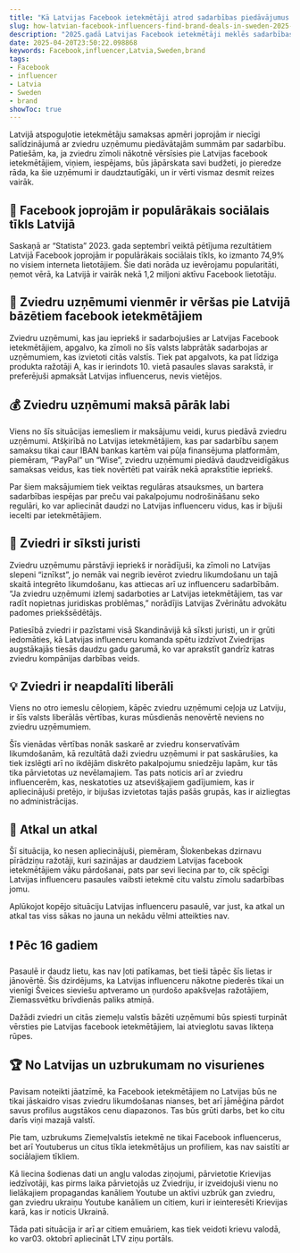 ```yaml
---
title: "Kā Latvijas Facebook ietekmētāji atrod sadarbības piedāvājumus Zviedrijā"
slug: how-latvian-facebook-influencers-find-brand-deals-in-sweden-2025-04-20
description: "2025.gadā Latvijas Facebook ietekmētāji meklēs sadarbības iespējas Zviedrijā. Visticamāk, ka Zviedrijas zīmoli izvēlēsies šīs valsts facebook ietekmētājus."
date: 2025-04-20T23:50:22.098868
keywords: Facebook,influencer,Latvia,Sweden,brand
tags:
- Facebook
- influencer
- Latvia
- Sweden
- brand
showToc: true
---
```


Latvijā atspoguļotie ietekmētāju samaksas apmēri joprojām ir niecīgi salīdzinājumā ar zviedru uzņēmumu piedāvātajām summām par sadarbību. Patiešām, ka, ja zviedru zīmoli nākotnē vērsīsies pie Latvijas facebook ietekmētājiem, viņiem, iespējams, būs jāpārskata savi budžeti, jo pieredze rāda, ka šie uzņēmumi ir daudztautīgāki, un ir vērti vismaz desmit reizes vairāk.


## 📱 Facebook joprojām ir populārākais sociālais tīkls Latvijā

Saskaņā ar “Statista” 2023. gada septembrī veiktā pētījuma rezultātiem Latvijā Facebook joprojām ir populārākais sociālais tīkls, ko izmanto 74,9% no visiem interneta lietotājiem. Šie dati norāda uz ievērojamu popularitāti, ņemot vērā, ka Latvijā ir vairāk nekā 1,2 miljoni aktīvu Facebook lietotāju.


## 🎯 Zviedru uzņēmumi vienmēr ir vēršas pie Latvijā bāzētiem facebook ietekmētājiem


Zviedru uzņēmumi, kas jau iepriekš ir sadarbojušies ar Latvijas Facebook ietekmētājiem, apgalvo, ka zīmoli no šīs valsts labprātāk sadarbojas ar uzņēmumiem, kas izvietoti citās valstīs. Tiek pat apgalvots, ka pat līdziga produkta ražotāji A, kas ir ierindots 10. vietā pasaules slavas sarakstā, ir preferējuši apmaksāt Latvijas influencerus, nevis vietējos.


## 💰 Zviedru uzņēmumi maksā pārāk labi

Viens no šīs situācijas iemesliem ir maksājumu veidi, kurus piedāvā zviedru uzņēmumi. Atšķirībā no Latvijas ietekmētājiem, kas par sadarbību saņem samaksu tikai caur IBAN bankas kartēm vai pūļa finansējuma platformām, piemēram, “PayPal” un “Wise”, zviedru uzņēmumi piedāvā daudzveidīgākus samaksas veidus, kas tiek novērtēti pat vairāk nekā aprakstītie iepriekš.

Par šiem maksājumiem tiek veiktas regulāras atsauksmes, un bartera sadarbības iespējas par preču vai pakalpojumu nodrošināšanu seko regulāri, ko var apliecināt daudzi no Latvijas influenceru vidus, kas ir bijuši iecelti par ietekmētājiem.


## 📑 Zviedri ir sīksti juristi

Zviedru uzņēmumu pārstāvji iepriekš ir norādījuši, ka zīmoli no Latvijas slepeni “iznīkst”, jo nemāk vai negrib ievērot zviedru likumdošanu un tajā skaitā integrēto likumdošanu, kas attiecas arī uz influenceru sadarbībām.  “Ja zviedru uzņēmumi izlemj sadarboties ar Latvijas ietekmētājiem, tas var radīt nopietnas juridiskas problēmas,” norādījis Latvijas Zvērinātu advokātu padomes priekšsēdētājs. 

Patiesībā zviedri ir pazīstami visā Skandināvijā kā sīksti juristi, un ir grūti iedomāties, kā Latvijas influenceru komanda spētu izdzīvot Zviedrijas augstākajās tiesās daudzu gadu garumā, ko var aprakstīt gandrīz katras zviedru kompānijas darbības veids.


## 💡 Zviedri ir neapdalīti liberāli

Viens no otro iemeslu cēloņiem, kāpēc zviedru uzņēmumi ceļoja uz Latviju, ir šīs valsts liberālās vērtības, kuras mūsdienās nenovērtē neviens no zviedru uzņēmumiem.

Šīs vienādas vērtības nonāk saskarē ar zviedru konservatīvām likumdošanām, kā rezultātā daži zviedru uzņēmumi ir pat saskārušies, ka tiek izslēgti arī no ikdējām diskrēto pakalpojumu sniedzēju lapām, kur tās tika pārvietotas uz nevēlamajiem. Tas pats noticis arī ar zviedru influencerēm, kas, neskatoties uz atsevišķajiem gadījumiem, kas ir apliecinājuši pretējo, ir bijušas izvietotas tajās pašās grupās, kas ir aizliegtas no administrācijas.


## 🎊 Atkal un atkal

Šī situācija, ko nesen apliecinājuši, piemēram, Šlokenbekas dzirnavu pīrādziņu ražotāji, kuri sazinājas ar daudziem Latvijas facebook ietekmētājiem vāku pārdošanai, pats par sevi liecina par to, cik spēcīgi Latvijas influenceru pasaules vaibsti ietekmē citu valstu zīmolu sadarbības jomu.

Aplūkojot kopējo situāciju Latvijas influenceru pasaulē, var just, ka atkal un atkal tas viss sākas no jauna un nekādu vēlmi atteikties nav.


## ❗ Pēc 16 gadiem

Pasaulē ir daudz lietu, kas nav ļoti patīkamas, bet tieši tāpēc šīs lietas ir jānovērtē. Šis dzirdējums, ka Latvijas influenceru nākotne piederēs tikai un vienīgi Šveices sieviešu aptveramo un ņurdošo apakšveļas ražotājiem, Ziemassvētku brīvdienās paliks atmiņā.

Dažādi zviedri un citās ziemeļu valstīs bāzēti uzņēmumi būs spiesti turpināt vērsties pie Latvijas facebook ietekmētājiem, lai atvieglotu savas likteņa rūpes.


## 🏆 No Latvijas un uzbrukumam no visurienes

Pavisam noteikti jāatzīmē, ka Facebook ietekmētājiem no Latvijas būs ne tikai jāskaidro visas zviedru likumdošanas nianses, bet arī jāmēģina pārdot savus profilus augstākos cenu diapazonos. Tas būs grūti darbs, bet ko citu darīs viņi mazajā valstī.

Pie tam, uzbrukums Ziemeļvalstīs ietekmē ne tikai Facebook influencerus, bet arī Youtuberus un citus tīkla ietekmētājus un profiliem, kas nav saistīti ar sociālajiem tīkliem. 

Kā liecina šodienas dati un angļu valodas ziņojumi, pārvietotie Krievijas iedzīvotāji, kas pirms laika pārvietojās uz Zviedriju, ir izveidojuši vienu no lielākajiem propagandas kanāliem Youtube un aktīvi uzbrūk gan zviedru, gan zviedru ukraiņu Youtube kanāliem un citiem, kuri ir ieinteresēti Krievijas karā, kas ir noticis Ukrainā. 

Tāda pati situācija ir arī ar citiem emuāriem, kas tiek veidoti krievu valodā, ko var03. oktobrī apliecināt LTV ziņu portāls.